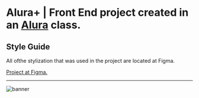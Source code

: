 ﻿# Alura+ | Front End project created in an [Alura](https://www.alura.com.br/) class.


## Style Guide

All ofthe stylization that was used in the project are located at Figma.

[Project at Figma.](https://www.figma.com/file/tFDVyNuKhrT2G03k2dCstW/Alura-Plus---Layout?node-id=1%3A77)

<hr>

![banner](https://user-images.githubusercontent.com/84547699/200953328-bfb28c06-947f-46ea-9fc3-ee865bb0362a.png)
